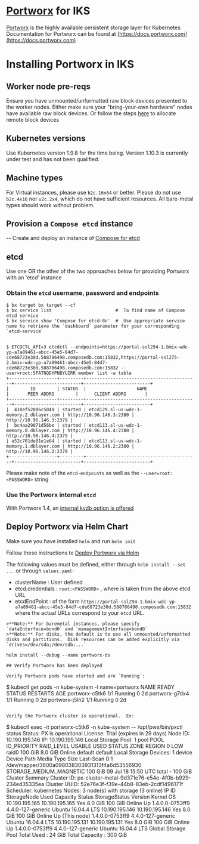 # [Portworx](http://portworx.com) for IKS

[Portworx](http://portworx.com) is the highly available persistent storage layer for Kubernetes
Documentation for Portworx can be found at [https://docs.portworx.com](https://docs.portworx.com)

# Installing Portworx in IKS

## Worker node pre-reqs
Ensure you have unmounted/unformatted raw block devices presented to 
the worker nodes.   Either make sure your "bring-your-own hardware" nodes have
available raw block devices.   Or follow the steps [here](https://github.com/akgunjal/block-volume-attacher)
to allocate remote block devices

## Kubernetes versions
Use Kubernetes version 1.9.8 for the time being.
Version 1.10.3 is currently under test and has not been qualified.

## Machine types
For Virtual instances, please use `b2c.16x64` or better.
Please do not use `b2c.4x16` nor `u2c.2x4`, which do not have sufficient resources.
All bare-metal types should work without problem.


## Provision a `Compose etcd` instance
-- 
Create and deploy an instance of [Compose for etcd](https://console.bluemix.net/catalog/services/compose-for-etcd)

## etcd

Use one OR the other of the two approaches below for providing Portworx with an 'etcd' instance

### Obtain the `etcd` username, password and endpoints

```
$ bx target bx target --cf
$ bx service list                        #  To find name of Compose etcd service
$ bx service show 'Compose for etcd-8n'  #  Use appropriate service name to retrieve the `dashboard` parameter for your corresponding `etcd-service`


$ ETCDCTL_API=3 etcdctl --endpoints=https://portal-ssl294-1.bmix-wdc-yp-a7a89461-abcc-45e5-84d7-cde68723e30d.588786498.composedb.com:15832,https://portal-ssl275-2.bmix-wdc-yp-a7a89461-abcc-45e5-84d7-cde68723e30d.588786498.composedb.com:15832 --user=root:SPATNQDYPNBYUIRR member list -w table
+------------------+---------+------------------------------------------+-------------------------+-------------------------+
|        ID        | STATUS  |                   NAME                   |       PEER ADDRS        |      CLIENT ADDRS       |
+------------------+---------+------------------------------------------+-------------------------+-------------------------+
|  418ef52006c5049 | started | etcd129.sl-us-wdc-1-memory.2.dblayer.com | http://10.96.146.3:2380 | http://10.96.146.3:2379 |
|  bc4aa29071d56be | started | etcd113.sl-us-wdc-1-memory.0.dblayer.com | http://10.96.146.4:2380 | http://10.96.146.4:2379 |
| a52c701de81e1e64 | started | etcd113.sl-us-wdc-1-memory.1.dblayer.com | http://10.96.146.2:2380 | http://10.96.146.2:2379 |
+------------------+---------+------------------------------------------+-------------------------+-------------------------+
```

Please make note of the `etcd-endpoints` as well as the `--user=root:<PASSWORD>` string 

### Use the Portworx internal `etcd` 

With Portworx 1.4, an [internal kvdb option is offered](https://docs.portworx.com/scheduler/kubernetes/install.html#internal-kvdb-beta)

## Deploy Portworx via Helm Chart

Make sure you have installed `helm` and run `helm init`

Follow these instructions to [Deploy Portworx via Helm](https://github.com/portworx/helm/blob/master/charts/portworx/README.md)

The following values must be defined, either through `helm install --set ...` or through `values.yaml`:
* clusterName      :   User defined
* etcd.credentials :   `root:<PASSWORD>` , where <PASSWORD> is taken from the above etcd URL
* etcdEndPoint     :   of the form `https://portal-ssl294-1.bmix-wdc-yp-a7a89461-abcc-45e5-84d7-cde68723e30d.588786498.composedb.com:15832`
                       where the actual URLs correspond to your `etcd` URL.

```
>**Note:** For baremetal instances, please specify `dataInterface=bond0` and `managementInterface=bond0`
>**Note:** For disks, the default is to use all unmounted/unformatted disks and partitions.  Disk resources can be added explicitly via `drives=/dev/sda;/dev/sdb;...` 

helm install --debug --name portworx-ds 

## Verify Portworx has been deployed

Verify Portworx pods have started and are `Running`:   
```
$ kubectl get pods -n kube-system -l name=portworx
NAME             READY     STATUS    RESTARTS   AGE
portworx-c5tk6   1/1       Running   0          2d
portworx-g7dx4   1/1       Running   0          2d
portworx-j5lh2   1/1       Running   0          2d
```

Verify the Portworx cluster is operational.  Ex:
```
$ kubectl exec -it portworx-c5tk6 -n kube-system -- /opt/pwx/bin/pxctl status
Status: PX is operational
License: Trial (expires in 29 days)
Node ID: 10.190.195.146
    IP: 10.190.195.146
     Local Storage Pool: 1 pool
    POOL    IO_PRIORITY    RAID_LEVEL    USABLE    USED    STATUS    ZONE    REGION
    0    LOW        raid0        100 GiB    8.0 GiB    Online    default    default
    Local Storage Devices: 1 device
    Device    Path                        Media Type        Size        Last-Scan
    0:1    /dev/mapper/3600a098038303931313f4a6d53556930    STORAGE_MEDIUM_MAGNETIC    100 GiB        09 Jul 18 15:50 UTC
    total                            -            100 GiB
Cluster Summary
    Cluster ID: px-cluster-metal-9d371e76-e54e-4f0b-b929-234ed35335ea
    Cluster UUID: 52e76e3f-f39e-44b8-83eb-2cdf1496171f
    Scheduler: kubernetes
    Nodes: 3 node(s) with storage (3 online)
    IP        ID        StorageNode    Used    Capacity    Status    StorageStatus    Version        Kernel            OS
    10.190.195.165    10.190.195.165    Yes        8.0 GiB    100 GiB        Online    Up        1.4.0.0-0753ff9    4.4.0-127-generic    Ubuntu 16.04.4 LTS
    10.190.195.146    10.190.195.146    Yes        8.0 GiB    100 GiB        Online    Up (This node)    1.4.0.0-0753ff9    4.4.0-127-generic    Ubuntu 16.04.4 LTS
    10.190.195.131    10.190.195.131    Yes        8.0 GiB    100 GiB        Online    Up        1.4.0.0-0753ff9    4.4.0-127-generic    Ubuntu 16.04.4 LTS
Global Storage Pool
    Total Used        :  24 GiB
    Total Capacity    :  300 GiB
```

